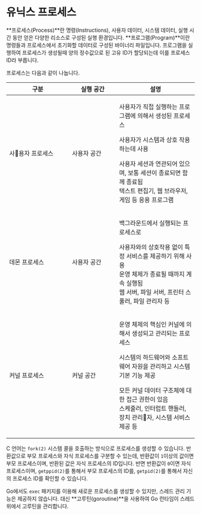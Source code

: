 # 유닉스 프로세스

**프로세스(Process)**란 명령(Instructions), 사용자 데이터, 시스템 데이터, 실행 시간 동안 얻은 다양한 리소스로 구성된 실행 환경입니다. **프로그램(Program)**이란 명령들과 프로세스에서 초기화할 데이터로 구성된 바이너리 파일입니다. 프로그램을 실행하여 프로세스가 생성될때 양의 정수값으로 된 고유 ID가 할당되는데 이를 프로세스 ID라 부릅니다.

프로세스는 다음과 같이 나눕니다.

<table><thead><tr><th width="152">구분</th><th width="110">실행 공간</th><th>설명</th></tr></thead><tbody><tr><td>사용자 프로세스</td><td>사용자 공간</td><td><p>사용자가 직접 실행하는 프로그램에 의해서 생성된 프로세스</p><p>사용자가 시스템과 상호 작용하는데 사용</p><p>사용자 세션과 연관되어 있으며, 보통 세션이 종료되면 함께 종료됨<br>텍스트 편집기, 웹 브라우저, 게임 등 응용 프로그램</p></td></tr><tr><td>데몬 프로세스</td><td>사용자 공간</td><td><p>백그라운드에서 실행되는 프로세스로</p><p>사용자와의 상호작용 없이 특정 서비스를 제공하기 위해 사용<br>운영 체제가 종료될 때까지 계속 실행됨<br>웹 서버, 파일 서버, 프린터 스풀러, 파일 관리자 등</p></td></tr><tr><td>커널 프로세스</td><td>커널 공간</td><td><p>운영 체제의 핵심인 커널에 의해서 생성되고 관리되는 프로세스</p><p>시스템의 하드웨어와 소프트웨어 자원을 관리하고 시스템 기본 기능 제공</p><p>모든 커널 데이터 구조체에 대한 접근 권한이 있음<br>스케줄러, 인터럽트 핸들러, 장치 관리자, 시스템 서비스 제공 등</p></td></tr></tbody></table>



C 언어는 `fork(2)` 시스템 콜을 호출하는 방식으로 프로세스를 생성할 수 있습니다. 반환값으로 부모 프로세스와 자식 프로세스를 구분할 수 있는데, 반환값이 `1`이상의 값이면 부모 프로세스이며, 반환된 값은 자식 프로세스의 ID입니다. 반면 반환값이 `0`이면 자식 프로세스이며, `getppid(2)`를 통해서 부모 프로세스의 ID를, `getpid(2)`를 통해서 자신의 프로세스 ID를 확인할 수 있습니다.

Go에서도 `exec` 패키지를 이용해 새로운 프로세스를 생성할 수 있지만, 스레드 관리 기능은 제공하지 않습니다. 대신 **고루틴(goroutine)**을 사용하여 Go 런타임이 스레드 위에서 고루틴을 관리합니다.
